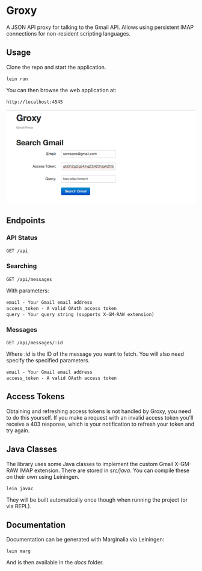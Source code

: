 
# Groxy

A JSON API proxy for talking to the Gmail API.  Allows using persistent IMAP connections
for non-resident scripting languages.

## Usage

Clone the repo and start the application.

```
lein run
```

You can then browse the web application at:

```
http://localhost:4545
```

![](http://github.com/boxuk/groxy/raw/master/images/www.png)

## Endpoints

### API Status

```
GET /api
```

### Searching

```
GET /api/messages
```

With parameters:

```
email - Your Gmail email address
access_token - A valid OAuth access token
query - Your query string (supports X-GM-RAW extension)
```

### Messages

```
GET /api/messages/:id
```

Where _:id_ is the ID of the message you want to fetch.  You will also need 
specify the specified parameters.

```
email - Your Gmail email address
access_token - A valid OAuth access token
```

## Access Tokens

Obtaining and refreshing access tokens is not handled by Groxy, you need to do this yourself.
If you make a request with an invalid access token you'll receive a 403 response, which is 
your notification to refresh your token and try again.

## Java Classes

The library uses some Java classes to implement the custom Gmail X-GM-RAW IMAP extension.
There are stored in _src/java_.  You can compile these on their own using Leiningen.

```
lein javac
```

They will be built automatically once though when running the project (or via REPL).

## Documentation

Documentation can be generated with Marginalia via Leiningen:

```
lein marg
```

And is then available in the _docs_ folder.

